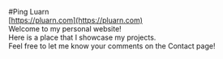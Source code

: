 #Ping Luarn  
[https://pluarn.com](https://pluarn.com)  
Welcome to my personal website!  
Here is a place that I showcase my projects.  
Feel free to let me know your comments on the Contact page!
